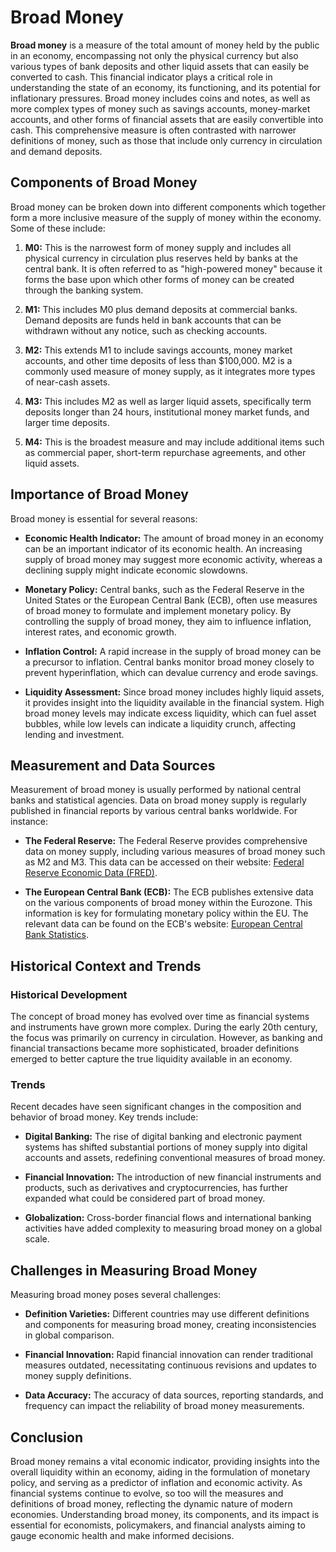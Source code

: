 # Broad Money

**Broad money** is a measure of the total amount of money held by the public in an economy, encompassing not only the physical currency but also various types of bank deposits and other liquid assets that can easily be converted to cash. This financial indicator plays a critical role in understanding the state of an economy, its functioning, and its potential for inflationary pressures. Broad money includes coins and notes, as well as more complex types of money such as savings accounts, money-market accounts, and other forms of financial assets that are easily convertible into cash. This comprehensive measure is often contrasted with narrower definitions of money, such as those that include only currency in circulation and demand deposits.

## Components of Broad Money

Broad money can be broken down into different components which together form a more inclusive measure of the supply of money within the economy. Some of these include:

1. **M0:** This is the narrowest form of money supply and includes all physical currency in circulation plus reserves held by banks at the central bank. It is often referred to as "high-powered money" because it forms the base upon which other forms of money can be created through the banking system.

2. **M1:** This includes M0 plus demand deposits at commercial banks. Demand deposits are funds held in bank accounts that can be withdrawn without any notice, such as checking accounts.

3. **M2:** This extends M1 to include savings accounts, money market accounts, and other time deposits of less than $100,000. M2 is a commonly used measure of money supply, as it integrates more types of near-cash assets.

4. **M3:** This includes M2 as well as larger liquid assets, specifically term deposits longer than 24 hours, institutional money market funds, and larger time deposits.

5. **M4:** This is the broadest measure and may include additional items such as commercial paper, short-term repurchase agreements, and other liquid assets.

## Importance of Broad Money

Broad money is essential for several reasons:

- **Economic Health Indicator:** The amount of broad money in an economy can be an important indicator of its economic health. An increasing supply of broad money may suggest more economic activity, whereas a declining supply might indicate economic slowdowns.
  
- **Monetary Policy:** Central banks, such as the Federal Reserve in the United States or the European Central Bank (ECB), often use measures of broad money to formulate and implement monetary policy. By controlling the supply of broad money, they aim to influence inflation, interest rates, and economic growth.

- **Inflation Control:** A rapid increase in the supply of broad money can be a precursor to inflation. Central banks monitor broad money closely to prevent hyperinflation, which can devalue currency and erode savings.

- **Liquidity Assessment:** Since broad money includes highly liquid assets, it provides insight into the liquidity available in the financial system. High broad money levels may indicate excess liquidity, which can fuel asset bubbles, while low levels can indicate a liquidity crunch, affecting lending and investment.

## Measurement and Data Sources

Measurement of broad money is usually performed by national central banks and statistical agencies. Data on broad money supply is regularly published in financial reports by various central banks worldwide. For instance:

- **The Federal Reserve:**
  The Federal Reserve provides comprehensive data on money supply, including various measures of broad money such as M2 and M3. This data can be accessed on their website: [Federal Reserve Economic Data (FRED)](https://fred.stlouisfed.org/).

- **The European Central Bank (ECB):**
  The ECB publishes extensive data on the various components of broad money within the Eurozone. This information is key for formulating monetary policy within the EU. The relevant data can be found on the ECB's website: [European Central Bank Statistics](https://www.ecb.europa.eu/stats/html/index.en.html).

## Historical Context and Trends

### Historical Development

The concept of broad money has evolved over time as financial systems and instruments have grown more complex. During the early 20th century, the focus was primarily on currency in circulation. However, as banking and financial transactions became more sophisticated, broader definitions emerged to better capture the true liquidity available in an economy.

### Trends

Recent decades have seen significant changes in the composition and behavior of broad money. Key trends include:

- **Digital Banking:** The rise of digital banking and electronic payment systems has shifted substantial portions of money supply into digital accounts and assets, redefining conventional measures of broad money.

- **Financial Innovation:** The introduction of new financial instruments and products, such as derivatives and cryptocurrencies, has further expanded what could be considered part of broad money.

- **Globalization:** Cross-border financial flows and international banking activities have added complexity to measuring broad money on a global scale.

## Challenges in Measuring Broad Money

Measuring broad money poses several challenges:

- **Definition Varieties:** Different countries may use different definitions and components for measuring broad money, creating inconsistencies in global comparison.

- **Financial Innovation:** Rapid financial innovation can render traditional measures outdated, necessitating continuous revisions and updates to money supply definitions.

- **Data Accuracy:** The accuracy of data sources, reporting standards, and frequency can impact the reliability of broad money measurements.

## Conclusion

Broad money remains a vital economic indicator, providing insights into the overall liquidity within an economy, aiding in the formulation of monetary policy, and serving as a predictor of inflation and economic activity. As financial systems continue to evolve, so too will the measures and definitions of broad money, reflecting the dynamic nature of modern economies. Understanding broad money, its components, and its impact is essential for economists, policymakers, and financial analysts aiming to gauge economic health and make informed decisions.